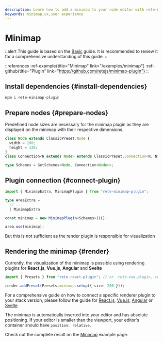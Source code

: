 ```yaml
---
description: Learn how to add a minimap to your node editor with rete-minimap-plugin, and improve your users' experience with this step-by-step guide
keywords: minimap,ux,user experience
---
```


# Minimap

::alert
This guide is based on the [Basic](/docs/guides/basic) guide. It is recommended to review it for a comprehensive understanding of this guide.
::

::references
:ref-example{title="Minimap" link="/examples/minimap"}
:ref-github{title="Plugin" link="https://github.com/retejs/minimap-plugin"}
::

## Install dependencies {#install-dependencies}

```bash
npm i rete-minimap-plugin
```

## Prepare nodes {#prepare-nodes}

Predefined node sizes are necessary for the minimap plugin as they are displayed on the minimap with their respective dimensions.

```ts
class Node extends ClassicPreset.Node {
  width = 190;
  height = 120;
}
class Connection<N extends Node> extends ClassicPreset.Connection<N, N> {}

type Schemes = GetSchemes<Node, Connection<Node>>;
```

## Plugin connection {#connect-plugin}

```ts
import { MinimapExtra, MinimapPlugin } from "rete-minimap-plugin";

type AreaExtra =
  // ...
  | MinimapExtra

const minimap = new MinimapPlugin<Schemes>()();

area.use(minimap);
```

But this is not sufficient as the render plugin is responsible for visualization

## Rendering the minimap {#render}

Currently, the visualization of the minimap is possible using rendering plugins for **React.js**, **Vue.js**, **Angular** and **Svelte**

```ts
import { Presets } from "rete-react-plugin"; // or  rete-vue-plugin, rete-angular-plugin, rete-svelte-plugin

render.addPreset(Presets.minimap.setup({ size: 200 }));
```

For a comprehensive guide on how to connect a specific renderer plugin to your stack version, please follow the guide for
[React.js](/docs/guides/renderers/react), [Vue.js](/docs/guides/renderers/vue), [Angular](/docs/guides/renderers/angular) or [Svelte](/docs/guides/renderers/svelte)

The minimap is automatically inserted into your editor and has absolute positioning. If your editor is smaller than the viewport, your editor's container should have `position: relative`.

Check out the complete result on the [Minimap](/examples/minimap) example page.
